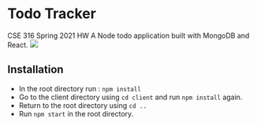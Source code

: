 

# Todo Tracker
CSE 316 Spring 2021 HW
A Node todo application built with MongoDB and React.
<img src='http://g.recordit.co/qEbHvyjR3P.gif'/>

## Installation

- In the root directory run :
  `npm install`
- Go to the client directory using `cd client` and run `npm install` again.
- Return to the root directory using `cd ..`
- Run `npm start` in the root directory.


